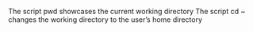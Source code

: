 The script pwd showcases the current working directory
The script cd ~ changes the working directory to the user’s home directory
